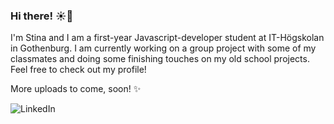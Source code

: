 ### Hi there! ☀️🍊

I'm Stina and I am a first-year Javascript-developer student at IT-Högskolan in Gothenburg.
I am currently working on a group project with some of my classmates and doing some finishing touches on my old school projects. 
Feel free to check out my profile!

More uploads to come, soon! ✨

![LinkedIn](https://img.shields.io/badge/linkedin-%230077B5.svg?style=for-the-badge&logo=linkedin&logoColor=white)
 

<!--
**StinaNorqvist/StinaNorqvist** is a ✨ _special_ ✨ repository because its `README.md` (this file) appears on your GitHub profile.

Here are some ideas to get you started:

- 🔭 I’m currently working on ...
- 🌱 I’m currently learning ...
- 👯 I’m looking to collaborate on ...
- 🤔 I’m looking for help with ...
- 💬 Ask me about ...
- 📫 How to reach me: ...
- 😄 Pronouns: ...
- ⚡ Fun fact: ...
-->
